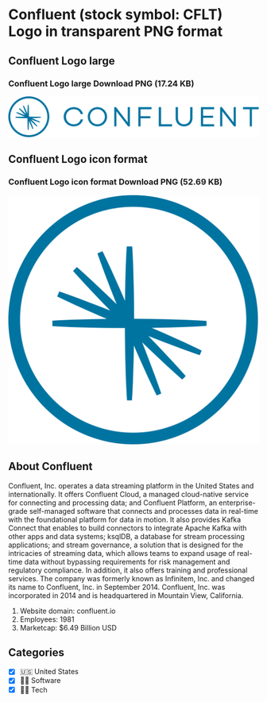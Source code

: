 # Confluent (stock symbol: CFLT) Logo in transparent PNG format

## Confluent Logo large

### Confluent Logo large Download PNG (17.24 KB)

![Confluent Logo large Download PNG (17.24 KB)](/img/orig/CFLT_BIG-6541abe5.png)

## Confluent Logo icon format

### Confluent Logo icon format Download PNG (52.69 KB)

![Confluent Logo icon format Download PNG (52.69 KB)](/img/orig/CFLT-c4a50286.png)

## About Confluent

Confluent, Inc. operates a data streaming platform in the United States and internationally. It offers Confluent Cloud, a managed cloud-native service for connecting and processing data; and Confluent Platform, an enterprise-grade self-managed software that connects and processes data in real-time with the foundational platform for data in motion. It also provides Kafka Connect that enables to build connectors to integrate Apache Kafka with other apps and data systems; ksqlDB, a database for stream processing applications; and stream governance, a solution that is designed for the intricacies of streaming data, which allows teams to expand usage of real-time data without bypassing requirements for risk management and regulatory compliance. In addition, it also offers training and professional services. The company was formerly known as Infinitem, Inc. and changed its name to Confluent, Inc. in September 2014. Confluent, Inc. was incorporated in 2014 and is headquartered in Mountain View, California.

1. Website domain: confluent.io
2. Employees: 1981
3. Marketcap: $6.49 Billion USD


## Categories
- [x] 🇺🇸 United States
- [x] 👨‍💻 Software
- [x] 👩‍💻 Tech
